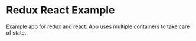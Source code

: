 # Redux React Example

Example app for redux and react. App uses multiple containers to take care of state.